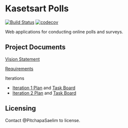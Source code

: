 # Kasetsart Polls
[![Build Status](https://travis-ci.com/PitchapaSaelim/ku-polls.svg?branch=master)](https://travis-ci.com/PitchapaSaelim/ku-polls)
[![codecov](https://codecov.io/gh/PitchapaSaelim/ku-polls/branch/master/graph/badge.svg)](https://codecov.io/gh/PitchapaSaelim/ku-polls)

Web applications for conducting online polls and surveys.

## Project Documents

[Vision Statement](../../wiki/Vision%20Statement)

[Requirements](../../wiki/Requirements)

Iterations
* [Iteration 1 Plan](../../wiki/Iteration%201%20Plan) and [Task Board](../../projects/1)    
* [Iteration 2 Plan](../../wiki/Iteration%202%20Plan) and [Task Board](../../projects/2)

## Licensing
Contact @PitchapaSaelim to license.
